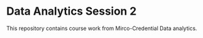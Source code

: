 # Data Analytics Session 2

This repository contains course work from Mirco-Credential Data analytics.  
